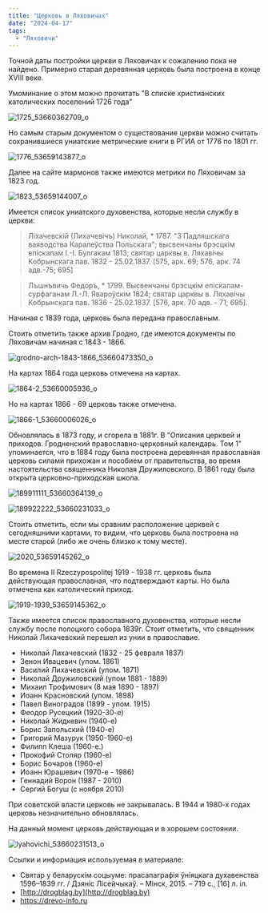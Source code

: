 ```yaml
---
title: "Церковь в Ляховичах"
date: "2024-04-17"
tags: 
  - "Ляховичи"
---
```


Точной даты постройки церкви в Ляховичах к сожалению пока не найдено. Примерно старая деревянная церковь была построена в конце XVIII веке.

Умоминание о этом можно прочитать "В списке христианских католических поселений 1726 года"

![1725_53660362709_o](https://github.com/escfrpls/drochiczynpoleski/assets/125834172/60127fdc-6861-4202-bc23-f9e7a956bc8c)

Но самым старым документом о существование церкви можно считать сохранившиеся униатские метрические книги в РГИА от 1776 по 1801 гг.

![1776_53659143877_o](https://github.com/escfrpls/drochiczynpoleski/assets/125834172/bde04b7f-a4d2-4983-bbd5-5325c58e45fe)

Далее на сайте мармонов также имеются метрики по Ляховичам за 1823 год.

![1823_53659144007_o](https://github.com/escfrpls/drochiczynpoleski/assets/125834172/72f80bcb-9774-4484-baea-529411af6fcf)

Имеется список униатского духовенства, которые несли службу в церкви:

> Лiхачевскiй (Лихачевiчъ) Николай, \* 1787. "З Падляшскага ваяводства Каралеўства Польскага"; высвенчаны брэсцкiм епiскапам I.-I. Булгакам 1813; святар царквы в. Ляхавiчы Кобрынскага пав. 1832 - 25.02.1837. \[575, арк. 69; 576, арк. 74 адв.-75; 695\]

> Лъшнъвичь Федоръ, \* 1799. Высвенчаны брэсцкiм епiскапам-сурфаганам Л.-Л. Явароўскiм 1824; святар царквы в. Ляхавiчы Кобрынскага пав. 1836 - 25.02.1837. \[576, арк. 70 адв. - 71; 695\].

Начиная с 1839 года, церковь была передана православным.

Стоить отметить также архив Гродно, где имеются документы по Ляховичам начиная с 1843 - 1866.

![grodno-arch-1843-1866_53660473350_o](https://github.com/escfrpls/drochiczynpoleski/assets/125834172/b63abc2c-5bd6-4f27-8a06-7fa135f82787)

На картах 1864 года церковь отмечена на картах.

![1864-2_53660005936_o](https://github.com/escfrpls/drochiczynpoleski/assets/125834172/20235fee-664a-496e-9ca1-312b419805e8)

Но на картах 1866 - 69 церковь также отмечена.

![1866-1_53660006026_o](https://github.com/escfrpls/drochiczynpoleski/assets/125834172/9c788309-48ce-4338-b740-021cabb3856f)

Обновлялась в 1873 году, и сгорела в 1881г. В "Описания церквей и приходов. Гродненский православно-церковный календарь. Том 1" упоминается, что в 1884 году была построена деревянная православная церковь силами прихожан и пособием от правительства, во время настоятельства священника Николая Дружиловского. В 1861 году была открыта церковно-приходская школа.

![189911111_53660364139_o](https://github.com/escfrpls/drochiczynpoleski/assets/125834172/1a87f958-9bba-4304-a1ca-056560b79ce3)

![189922222_53660231033_o](https://github.com/escfrpls/drochiczynpoleski/assets/125834172/61a0039e-7235-49e0-a7fb-bbb58663a94f)

Стоить отметить, если мы сравним расположение церквей с сегодняшними картами, то видим, что церковь была построена на месте старой (либо же очень близко к тому месте).

![2020_53659145262_o](https://github.com/escfrpls/drochiczynpoleski/assets/125834172/596a65e9-e4a1-47b2-9436-8595c9073b47)

Во времена II Rzeczypospolitej 1919 - 1938 гг. церковь была действующая православная, что подтверждают карты. Но была отмечена как католический приход.

![1919-1939_53659145362_o](https://github.com/escfrpls/drochiczynpoleski/assets/125834172/50f7f3f8-f72b-4c5f-9b97-4f154e28145a)

Также имеется список православного духовенства, которые несли службу после полоцкого собора 1839г. Стоит отметить, что священник Николай Лихачевский перешел из унии в православие.

- Николай Лихачевский (1832 - 25 февраля 1837)
- Зенон Ивацевич (упом. 1861)
- Василий Лихачевский (упом. 1871)
- Николай Дружиловский (упом 1881 - 1889)
- Михаил Трофимович (8 мая 1890 - 1897)
- Иоанн Красновский (упом. 1898)
- Павел Виноградов (1899 - упом. 1915)
- Феодор Русецкий (1920-30-е)
- Николай Жидкевич (1940-е)
- Борис Запольский (1940-е)
- Григорий Мазурук (1950-1960-е)
- Филипп Клеша (1960-е.)
- Прокофий Столяр (1960-е)
- Борис Бочаров (1960-е)
- Иоанн Юрашевич (1970-е - 1986)
- Геннадий Ворон (1987 - 2010)
- Сергий Богуш (с ноября 2010)

При советской власти церковь не закрывалась. В 1944 и 1980-х годах церковь незначительно обновлялась.

На данный момент церковь действующая и в хорошем состоянии.

![lyahovichi_53660231513_o](https://github.com/escfrpls/drochiczynpoleski/assets/125834172/9882b55b-a43a-4b49-8d2e-b47ff8f44943)

Ссылки и информация используемая в материале:

- Святар у беларускім соцыуме: прасапаграфія ўніяцкага духавенства 1596–1839 гг. / Дзяніс Лісейчыкаў. – Мінск, 2015. – 719 с., \[16\] л. іл.
- [http://drogblag.by](http://drogblag.by)
- https://drevo-info.ru
